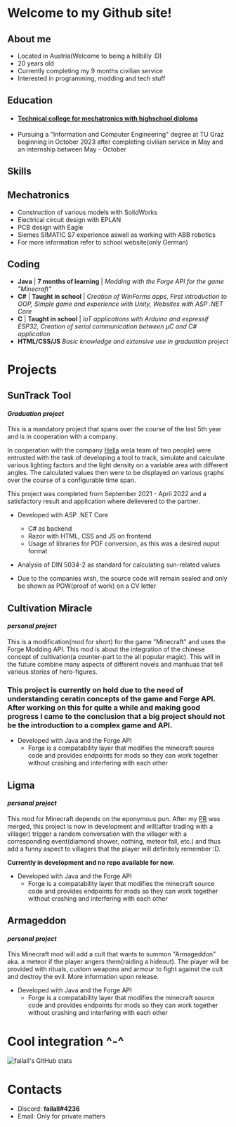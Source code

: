 # Welcome to my Github site!

## About me 

- Located in Austria(Welcome to being a hillbilly :D)
- 20 years old
- Currently completing my 9 months civilian service 
- Interested in programming, modding and tech stuff

## Education

- #### [Technical college for mechatronics with highschool diploma](https://www.htl-lienz.at)

- Pursuing a "Information and Computer Engineering" degree at TU Graz beginning in October 2023 after completing civilian service in May and an internship between May - October 

## Skills

## Mechatronics

- Construction of various models with SolidWorks
- Electrical circuit design with EPLAN
- PCB design with Eagle
- Siemes SIMATIC S7 experience aswell as working with ABB robotics
- For more information refer to school website(only German)

## Coding

- **Java**
   | __7 months of learning__ |
   *Modding with the Forge API for the game "Minecraft"*
- **C#**
   | __Taught in school__ |
   *Creation of WinForms apps, First introduction to OOP, Simple game and experience with Unity,*
   *Websites with ASP .NET Core*
- **C**
  | __Taught in school__ |
  *IoT applications with Arduino and espressif ESP32, Creation of serial communication between µC and C# application*
- **HTML/CSS/JS**
  *Basic knowledge and extensive use in graduation project*

# Projects

## SunTrack Tool 
#### *Graduation project*

This is a mandatory project that spans over the course of the last 5th year and is in cooperation with a company.

In cooperation with the company [Hella](https://www.hella.info/) we(a team of two people) were entrusted with the task of developing a tool to track, simulate and calculate various lighting factors and the light density on a variable area with different angles.
The calculated values then were to be displayed on various graphs over the course of a configurable time span.

This project was completed from September 2021 - April 2022 and a satisfactory result and application where delievered to the partner. 

- Developed with ASP .NET Core
	- C# as backend
	- Razor with HTML, CSS and JS on frontend
	- Usage of libraries for PDF conversion, as this was a desired ouput format
- Analysis of DIN 5034-2 as standard for calculating sun-related values

- Due to the companies wish, the source code will remain sealed and only be shown as POW(proof of work) on a CV letter


## Cultivation Miracle
#### *personal project*

This is a modification(mod for short) for the game "Minecraft" and uses the Forge Modding API.
This mod is about the integration of the chinese concept of cultivation(a counter-part to the all popular magic). This will in the future combine many aspects of different novels and manhuas that tell various stories of hero-figures. 

### This project is currently on hold due to the need of understanding ceratin concepts of the game and Forge API. After working on this for quite a while and making good progress I came to the conclusion that a big project should not be the introduction to a complex game and API.

- Developed with Java and the Forge API
	- Forge is a compatability layer that modifies the minecraft source code and provides endpoints for mods so they can work together without crashing and interfering with each other


## Ligma
#### *personal project*

This mod for Minecraft depends on the eponymous pun.
After my [PR](https://github.com/MinecraftForge/MinecraftForge/pull/9244) was merged, this project is now in development and will(after trading with a villager) trigger a random conversation with the villager with a corresponding event(diamond shower, nothing, meteor fall, etc.) and thus add a funny aspect to villagers that the player will definitely remember :D.

**Currently in development and no repo available for now.**

- Developed with Java and the Forge API
	- Forge is a compatability layer that modifies the minecraft source code and provides endpoints for mods so they can work together without crashing and interfering with each other


## Armageddon
#### *personal project*

This Minecraft mod will add a cult that wants to summon "Armageddon" aka. a meteor if the player angers them(raiding a hideout). The player will be provided with rituals, custom weapons and armour to fight against the cult and destroy the evil. More information upon release.

- Developed with Java and the Forge API
	- Forge is a compatability layer that modifies the minecraft source code and provides endpoints for mods so they can work together without crashing and interfering with each other


# Cool integration ^-^
![failall's GitHub stats](https://github-readme-stats.vercel.app/api?username=failall)


# Contacts

- Discord: **failall#4236**
- Email: Only for private matters
